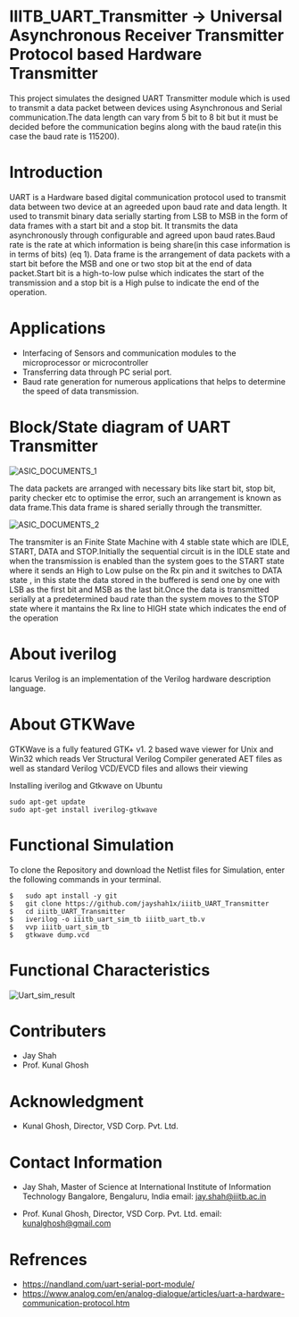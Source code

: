 # IIITB_UART_Transmitter -> Universal Asynchronous Receiver Transmitter Protocol based Hardware Transmitter

This project simulates the designed UART Transmitter module which is used to transmit a data packet between devices using Asynchronous and Serial communication.The data length can vary from 5 bit to 8 bit but it must be decided before the communication begins along with the baud rate(in this case the baud rate is 115200).

# Introduction

UART is a Hardware based digital communication protocol used to transmit data between two device at an agreeded upon baud rate and data length.
It used to transmit binary data serially starting from LSB to MSB in the form of data frames with a start bit and a stop bit. It transmits the data asynchronously through configurable and agreed upon baud rates.Baud rate is the rate at which information is being share(in this case information is in terms of bits) (eq 1). Data frame is the arrangement of data packets with a start bit before the MSB and one or two stop bit at the end of data packet.Start bit is a high-to-low pulse which indicates the start of the transmission and a stop bit is a High pulse to indicate the end of the operation.

# Applications

* Interfacing of Sensors and communication modules to the microprocessor or microcontroller
* Transferring data through PC serial port.
* Baud rate generation for numerous applications that helps to determine the speed of data transmission.

# Block/State diagram of UART Transmitter

![ASIC_DOCUMENTS_1](https://user-images.githubusercontent.com/46132046/183946249-70286928-a0ad-4af3-8ef9-b8f43dee4789.jpg)

The data packets are arranged with necessary bits like start bit, stop bit, parity checker etc to optimise the error, such an arrangement is known as data frame.This data frame is shared serially through the transmitter.

![ASIC_DOCUMENTS_2](https://user-images.githubusercontent.com/46132046/183946295-b4377ab5-b7c9-43dc-965b-2b91989724f9.jpg)

The transmiter is an Finite State Machine with 4 stable state which are IDLE, START, DATA and STOP.Initially the sequential circuit is in the IDLE state and when the transmission is enabled than the system goes to the START state where it sends an High to Low pulse on the Rx pin and it switches to DATA state , in this state the data stored in the buffered is send one by one with LSB as the first bit and MSB as the last bit.Once the data is transmitted serially at a predetermined baud rate than the system moves to the STOP state where it mantains the Rx line to HIGH state which indicates the end of the operation



# About iverilog
Icarus Verilog is an implementation of the Verilog hardware description language.


# About GTKWave
GTKWave is a fully featured GTK+ v1. 2 based wave viewer for Unix and Win32 which reads Ver Structural Verilog Compiler generated AET files as well as standard Verilog VCD/EVCD files and allows their viewing


Installing iverilog and Gtkwave on Ubuntu

```
sudo apt-get update 
sudo apt-get install iverilog-gtkwave
```

# Functional Simulation



To clone the Repository and download the Netlist files for Simulation, enter the following commands in your terminal.
```
$   sudo apt install -y git
$   git clone https://github.com/jayshah1x/iiitb_UART_Transmitter
$   cd iiitb_UART_Transmitter
$   iverilog -o iiitb_uart_sim_tb iiitb_uart_tb.v
$   vvp iiitb_uart_sim_tb
$   gtkwave dump.vcd
```

# Functional Characteristics


![Uart_sim_result](https://user-images.githubusercontent.com/46132046/183945326-a6ef0666-d636-4a10-8963-785033dea5db.jpg)



# Contributers
* Jay Shah
* Prof. Kunal Ghosh

# Acknowledgment
* Kunal Ghosh, Director, VSD Corp. Pvt. Ltd.


# Contact Information
* Jay Shah, Master of Science at International Institute of Information Technology Bangalore, Bengaluru, India 
  email: jay.shah@iiitb.ac.in
  
* Prof. Kunal Ghosh, Director, VSD Corp. Pvt. Ltd. 
  email: kunalghosh@gmail.com
  
# Refrences

* https://nandland.com/uart-serial-port-module/
* https://www.analog.com/en/analog-dialogue/articles/uart-a-hardware-communication-protocol.htm



